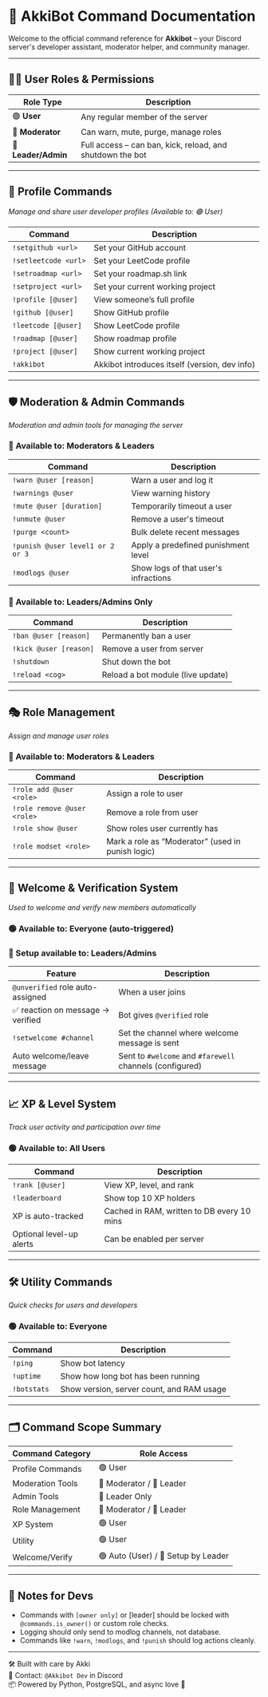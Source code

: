 # 📜 AkkiBot Command Documentation

Welcome to the official command reference for **Akkibot** – your Discord server's developer assistant, moderator helper, and community manager.

---

## 🧑‍💻 User Roles & Permissions

| Role Type | Description |
|-----------|-------------|
| 🟢 **User** | Any regular member of the server |
| 🔵 **Moderator** | Can warn, mute, purge, manage roles |
| 🔴 **Leader/Admin** | Full access – can ban, kick, reload, and shutdown the bot |

---

## 👤 Profile Commands

_Manage and share user developer profiles (Available to: 🟢 User)_

| Command | Description |
|---------|-------------|
| `!setgithub <url>` | Set your GitHub account |
| `!setleetcode <url>` | Set your LeetCode profile |
| `!setroadmap <url>` | Set your roadmap.sh link |
| `!setproject <url>` | Set your current working project |
| `!profile [@user]` | View someone’s full profile |
| `!github [@user]` | Show GitHub profile |
| `!leetcode [@user]` | Show LeetCode profile |
| `!roadmap [@user]` | Show roadmap profile |
| `!project [@user]` | Show current working project |
| `!akkibot` | Akkibot introduces itself (version, dev info) |

---

## 🛡️ Moderation & Admin Commands

_Moderation and admin tools for managing the server_

### 🔵 Available to: **Moderators & Leaders**

| Command | Description |
|---------|-------------|
| `!warn @user [reason]` | Warn a user and log it |
| `!warnings @user` | View warning history |
| `!mute @user [duration]` | Temporarily timeout a user |
| `!unmute @user` | Remove a user's timeout |
| `!purge <count>` | Bulk delete recent messages |
| `!punish @user level1 or 2 or 3` | Apply a predefined punishment level |
| `!modlogs @user` | Show logs of that user's infractions |

### 🔴 Available to: **Leaders/Admins Only**

| Command | Description |
|---------|-------------|
| `!ban @user [reason]` | Permanently ban a user |
| `!kick @user [reason]` | Remove a user from server |
| `!shutdown` | Shut down the bot |
| `!reload <cog>` | Reload a bot module (live update) |

---

## 🎭 Role Management

_Assign and manage user roles_

### 🔵 Available to: **Moderators & Leaders**

| Command | Description |
|---------|-------------|
| `!role add @user <role>` | Assign a role to user |
| `!role remove @user <role>` | Remove a role from user |
| `!role show @user` | Show roles user currently has |
| `!role modset <role>` | Mark a role as “Moderator” (used in punish logic) |

---

## 👋 Welcome & Verification System

_Used to welcome and verify new members automatically_

### 🟢 Available to: **Everyone (auto-triggered)**  
### 🔴 Setup available to: **Leaders/Admins**

| Feature | Description |
|--------|-------------|
| `@unverified` role auto-assigned | When a user joins |
| ✅ reaction on message → verified | Bot gives `@verified` role |
| `!setwelcome #channel` | Set the channel where welcome message is sent |
| Auto welcome/leave message | Sent to `#welcome` and `#farewell` channels (configured) |

---

## 📈 XP & Level System

_Track user activity and participation over time_

### 🟢 Available to: **All Users**

| Command | Description |
|---------|-------------|
| `!rank [@user]` | View XP, level, and rank |
| `!leaderboard` | Show top 10 XP holders |
| XP is auto-tracked | Cached in RAM, written to DB every 10 mins |
| Optional level-up alerts | Can be enabled per server |

---

## 🛠 Utility Commands

_Quick checks for users and developers_

### 🟢 Available to: **Everyone**

| Command | Description |
|---------|-------------|
| `!ping` | Show bot latency |
| `!uptime` | Show how long bot has been running |
| `!botstats` | Show version, server count, and RAM usage |

---

## 🗂️ Command Scope Summary

| Command Category | Role Access |
|------------------|-------------|
| Profile Commands | 🟢 User |
| Moderation Tools | 🔵 Moderator / 🔴 Leader |
| Admin Tools | 🔴 Leader Only |
| Role Management | 🔵 Moderator / 🔴 Leader |
| XP System | 🟢 User |
| Utility | 🟢 User |
| Welcome/Verify | 🟢 Auto (User) / 🔴 Setup by Leader |

---

## 🔐 Notes for Devs

- Commands with `[owner only]` or [leader] should be locked with `@commands.is_owner()` or custom role checks.
- Logging should only send to modlog channels, not database.
- Commands like `!warn`, `!modlogs`, and `!punish` should log actions cleanly.

---

🛠 Built with care by Akki  
📌 Contact: `@Akkibot Dev` in Discord  
📦 Powered by Python, PostgreSQL, and async love 💙
